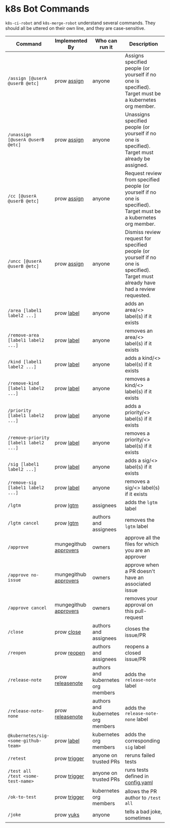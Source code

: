 # k8s Bot Commands

`k8s-ci-robot` and `k8s-merge-robot` understand several commands. They should all be uttered on their own line, and they are case-sensitive.

Command | Implemented By | Who can run it | Description
--- | --- | --- | ---
`/assign [@userA @userB @etc]` | prow [assign](./prow/plugins/assign) | anyone | Assigns specified people (or yourself if no one is specified). Target must be a kubernetes org member.
`/unassign [@userA @userB @etc]` | prow [assign](./prow/plugins/assign) | anyone | Unassigns specified people (or yourself if no one is specified). Target must already be assigned.
`/cc [@userA @userB @etc]` | prow [assign](./prow/plugins/assign) | anyone | Request review from specified people (or yourself if no one is specified). Target must be a kubernetes org member.
`/uncc [@userA @userB @etc]` | prow [assign](./prow/plugins/assign) | anyone | Dismiss review request for specified people (or yourself if no one is specified). Target must already have had a review requested.
`/area [label1 label2 ...]` | prow [label](./prow/plugins/label) | anyone | adds an area/<> label(s) if it exists
`/remove-area [label1 label2 ...]` | prow [label](./prow/plugins/label) | anyone | removes an area/<> label(s) if it exists
`/kind [label1 label2 ...]` | prow [label](./prow/plugins/label) | anyone | adds a kind/<> label(s) if it exists
`/remove-kind [label1 label2 ...]` | prow [label](./prow/plugins/label) | anyone | removes a kind/<> label(s) if it exists
`/priority [label1 label2 ...]` | prow [label](./prow/plugins/label) | anyone | adds a priority/<> label(s) if it exists
`/remove-priority [label1 label2 ...]` | prow [label](./prow/plugins/label) | anyone | removes a priority/<> label(s) if it exists
`/sig [label1 label2 ...]` | prow [label](./prow/plugins/label) | anyone | adds a sig/<> label(s) if it exists
`/remove-sig [label1 label2 ...]` | prow [label](./prow/plugins/label) | anyone | removes a sig/<> label(s) if it exists
`/lgtm` | prow [lgtm](./prow/plugins/lgtm) | assignees | adds the `lgtm` label
`/lgtm cancel` | prow [lgtm](./prow/plugins/lgtm) | authors and assignees | removes the `lgtm` label
`/approve` | mungegithub [approvers](./mungegithub/mungers/approvers) | owners | approve all the files for which you are an approver
`/approve no-issue` | mungegithub [approvers](./mungegithub/mungers/approvers) | owners | approve when a PR doesn't have an associated issue
`/approve cancel` | mungegithub [approvers](./mungegithub/mungers/approvers) | owners | removes your approval on this pull-request
`/close` | prow [close](./prow/plugins/close) | authors and assignees | closes the issue/PR
`/reopen` | prow [reopen](./prow/plugins/reopen) | authors and assignees | reopens a closed issue/PR
`/release-note` | prow [releasenote](./prow/plugins/releasenote) | authors and kubernetes org members | adds the `release-note` label
`/release-note-none` | prow [releasenote](./prow/plugins/releasenote) | authors and kubernetes org members | adds the `release-note-none` label
`@kubernetes/sig-<some-github-team>` | prow [label](./prow/plugins/label) | kubernetes org members | adds the corresponding `sig` label
`/retest` | prow [trigger](./prow/plugins/trigger) | anyone on trusted PRs | reruns failed tests
`/test all`<br>`/test <some-test-name>` | prow [trigger](./prow/plugins/trigger) | anyone on trusted PRs | runs tests defined in [config.yaml](./prow/config.yaml)
`/ok-to-test` | prow [trigger](./prow/plugins/trigger) | kubernetes org members | allows the PR author to `/test all`
`/joke` | prow [yuks](./prow/plugins/yuks) | anyone | tells a bad joke, sometimes
